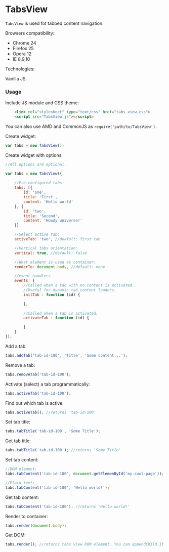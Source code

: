 TabsView
========

`TabsView` is used fot tabbed content navigation.

Browsers compatibility:

 * Chrome 24
 * Firefox 25
 * Opera 12
 * IE 8,9,10

Technologies:

Vanilla JS.

### Usage

Include JS module and CSS theme:

```html
    <link rel="stylesheet" type="text/css" href="tabs-view.css">
    <script src="TabsView.js"></script>
```

You can also use AMD and CommonJS as `require('path/to/TabsView')`.

Create widget:

```javascript
var tabs = new TabsView();
```

Create widget with options:

```javascript
//All options are optional.

var tabs = new TabsView({
    
    //Pre-configured tabs:
    tabs: [{
        id: 'one',
        title: 'First',
        content: 'Hello world'
    }, {
        id: 'two',
        title: 'Second',
        content: 'Howdy universe!'
    }],

    //Select active tab:
    activeTab: 'two', //deafult: first tab

    //Vertical tabs orientation:
    vertical: true, //default: false

    //What element is used as container:
    renderTo: document.body, //default: none

    //event handlers
    events: {
        //Called when a tab with no content is activated.
        //Useful for dynamic tab content loaders.
        initTab : function (id) {

        },
        
        //Called when a tab is activated.
        activateTab : function (id) {

        }
    }
});
```


Add a tab:

```javascript
tabs.addTab('tab-id-100', 'Title', 'Some content...');
```

Remove a tab:


```javascript
tabs.removeTab('tab-id-100');
```

Activate (select) a tab programmatically:

```javascript
tabs.activeTab('tab-id-100');
```

Find out which tab is active:

```javascript
tabs.activeTab(); //returns 'tab-id-100'
```

Set tab title:

```javascript
tabs.tabTitle('tab-id-100', 'Some Title');
```

Get tab title:

```javascript
tabs.tabTitle('tab-id-100'); //returns 'Some Title'
```

Set tab content:

```javascript
//DOM element:
tabs.tabContent('tab-id-100', document.getElemenById('my-cool-page'));

//Plain text:
tabs.tabContent('tab-id-100', 'Hello world!');
```

Get tab content:

```javascript
tabs.tabContent('tab-id-100'); //returns 'Hello world!'
```

Render to container:

```javascript
tabs.render(document.body);
```

Get DOM:

```javascript
tabs.render(); //returns tabs view DOM element. You can appendChild it to somewhere
```
